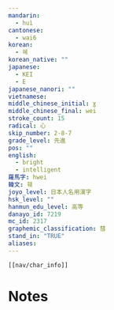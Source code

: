 ```yaml
---
mandarin:
  - huì
cantonese:
  - wai6
korean:
  - 혜
korean_native: ""
japanese:
  - KEI
  - E
japanese_nanori: ""
vietnamese:
middle_chinese_initial: ɣ
middle_chinese_final: wei
stroke_count: 15
radical: 心
skip_number: 2-8-7
grade_level: 先進
pos: ""
english:
  - bright
  - intelligent
羅馬字: hwei
韓文: 훼
joyo_level: 日本人名用漢字
hsk_level: ""
hanmun_edu_level: 高等
danayo_id: 7219
mc_id: 2317
graphemic_classification: 彗
stand_in: "TRUE"
aliases:
---
```

```meta-bind-embed
[[nav/char_info]]
```

# Notes
